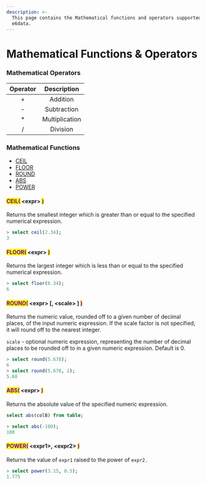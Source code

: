 ```yaml
---
description: >-
  This page contains the Mathematical functions and operators supported by
  e6data.
---
```


# Mathematical Functions & Operators

### Mathematical Operators

| Operator |   Description  |
| :------: | :------------: |
|     +    |    Addition    |
|     -    |   Subtraction  |
|    \*    | Multiplication |
|     /    |    Division    |

### Mathematical Functions

* [CEIL](mathematical-functions-and-operators.md#ceil-less-than-expr-greater-than)
* [FLOOR](mathematical-functions-and-operators.md#floor-less-than-expr-greater-than)
* [ROUND](mathematical-functions-and-operators.md#round-less-than-expr-greater-than-less-than-scale-greater-than)
* [ABS](mathematical-functions-and-operators.md#abs-less-than-expr-greater-than)
* [POWER](mathematical-functions-and-operators.md#power-less-than-expr1-greater-than-less-than-expr2-greater-than)

#### <mark style="color:purple;">CEIL(</mark>  \<expr>  <mark style="color:purple;">)</mark>&#x20;

Returns the smallest integer which is greater than or equal to the specified numerical expression.

```sql
> select ceil(2.34);
3
```

#### <mark style="color:purple;">FLOOR(</mark>  \<expr>  <mark style="color:purple;">)</mark> &#x20;

Returns the largest integer which is less than or equal to the specified numerical expression.

```sql
> select floor(6.34);
6
```

#### <mark style="color:purple;">ROUND(</mark>  \<expr>  \[,  \<scale>  ]  <mark style="color:purple;">)</mark> &#x20;

Returns the numeric value, rounded off to a given number of decimal places, of the input numeric expression. If the scale factor is not specified, it will round off to the nearest integer.

`scale` - optional numeric expression, representing the number of decimal places to be rounded off to in a given numeric expression. Default is 0.

```sql
> select round(5.678);
6
> select round(5.678, 2);
5.68
```

#### <mark style="color:purple;">ABS(</mark>  \<expr>  <mark style="color:purple;">)</mark> &#x20;

Returns the absolute value of the specified numeric expression.

```sql
select abs(colB) from table;

> select abs(-100);
100
```

#### <mark style="color:purple;">POWER(</mark>  \<expr1>,   \<expr2>  <mark style="color:purple;">)</mark> &#x20;

Returns the value of  `expr1` raised to the power of `expr2.`

```sql
> select power(3.15, 0.5);
1.775
```
